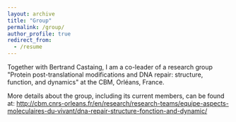 ```yaml
---
layout: archive
title: "Group"
permalink: /group/
author_profile: true
redirect_from:
  - /resume
---
```


Together with Bertrand Castaing, I am a co-leader of a research group "Protein post-translational modifications and DNA repair: structure, function, and dynamics" at the CBM, Orléans, France.

More details about the group, including its current members, can be found at: http://cbm.cnrs-orleans.fr/en/research/research-teams/equipe-aspects-moleculaires-du-vivant/dna-repair-structure-fonction-and-dynamic/
